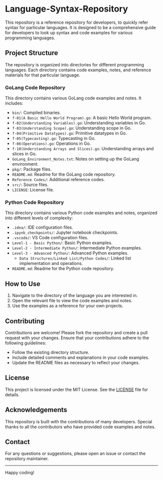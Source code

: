 # Language-Syntax-Repository

This repository is a reference repository for developers, to quickly refer syntax for particular languages. It is designed to be a comprehensive guide for developers to look up syntax and code examples for various programming languages.

## Project Structure

The repository is organized into directories for different programming languages. Each directory contains code examples, notes, and reference materials for that particular language.

### GoLang Code Repository

This directory contains various GoLang code examples and notes. It includes:

- `bin/`: Compiled binaries.
- `f-01(A Basic Hello World Program).go`: A basic Hello World program.
- `f-02(Understanding Variables).go`: Understanding variables in Go.
- `f-03(Understanding Scope).go`: Understanding scope in Go.
- `f-04(Primitive Datatypes).go`: Primitive datatypes in Go.
- `f-05(Typecasting).go`: Typecasting in Go.
- `f-06(Operations).go`: Operations in Go.
- `f-10(Understanding Arrays and Slices).go`: Understanding arrays and slices in Go.
- `GoLang_Environment_Notes.txt`: Notes on setting up the GoLang environment.
- `pkg/`: Package files.
- `README.md`: Readme for the GoLang code repository.
- `Reference Codes/`: Additional reference codes.
- `src/`: Source files.
- `LICENSE`: License file.

### Python Code Repository

This directory contains various Python code examples and notes, organized into different levels of complexity:

- `.idea/`: IDE configuration files.
- `.ipynb_checkpoints/`: Jupyter notebook checkpoints.
- `.vscode/`: VS Code configuration files.
- `Level-1 - Basic Python/`: Basic Python examples.
- `Level-2 - Intermediate Python/`: Intermediate Python examples.
- `Level-3 - Advanced Python/`: Advanced Python examples.
  - `Data Structures/Linked List/Python Codes/`: Linked list implementation and operations.
- `README.md`: Readme for the Python code repository.

## How to Use

1. Navigate to the directory of the language you are interested in.
2. Open the relevant file to view the code examples and notes.
3. Use the examples as a reference for your own projects.

## Contributing

Contributions are welcome! Please fork the repository and create a pull request with your changes. Ensure that your contributions adhere to the following guidelines:

- Follow the existing directory structure.
- Include detailed comments and explanations in your code examples.
- Update the README files as necessary to reflect your changes.

## License

This project is licensed under the MIT License. See the [LICENSE](LICENSE) file for details.

## Acknowledgements

This repository is built with the contributions of many developers. Special thanks to all the contributors who have provided code examples and notes.

## Contact

For any questions or suggestions, please open an issue or contact the repository maintainer.

---

Happy coding!
